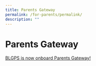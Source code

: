 ```yaml
---
title: Parents Gateway
permalink: /for-parents/permalink/
description: ""
---
```

# Parents Gateway

[BLGPS is now onboard Parents Gateway!](/files/Parents%20Gateway%20-%20For%20BLGPS%20Website%202019.pdf)